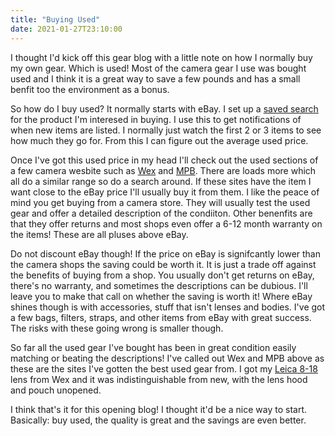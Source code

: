 ```yaml
---
title: "Buying Used"
date: 2021-01-27T23:10:00
---
```


I thought I'd kick off this gear blog with a little note on how I normally buy my own gear. Which is used! Most of the camera gear I use was bought used and I think it is a great way to save a few pounds and has a small benfit too the environment as a bonus. 

So how do I buy used? It normally starts with eBay. I set up a [saved search](https://www.ebay.co.uk/help/buying/search-tips/saved-searches?id=4051) for the product I'm interesed in buying. I use this to get notifications of when new items are listed. I normally just watch the first 2 or 3 items to see how much they go for. From this I can figure out the average used price.

Once I've got this used price in my head I'll check out the used sections of a few camera wesbite such as [Wex](https://www.wexphotovideo.com/used/) and [MPB](https://www.mpb.com/en-uk/). There are loads more which all do a similar range so do a search around. If these sites have the item I want close to the eBay price I'll usually buy it from them. I like the peace of mind you get buying from a camera store. They will usually test the used gear and offer a detailed description of the condiiton. Other benenfits are that they offer returns and most shops even offer a 6-12 month warranty on the items! These are all pluses above eBay. 

Do not discount eBay though! If the price on eBay is signifcantly lower than the camera shops the saving could be worth it. It is just a trade off against the benefits of buying from a shop. You usually don't get returns on eBay, there's no warranty, and sometimes the descriptions can be dubious. I'll leave you to make that call on whether the saving is worth it! Where eBay shines though is with accessories, stuff that isn't lenses and bodies. I've got a few bags, filters, straps, and other items from eBay with great success. The risks with these going wrong is smaller though. 

So far all the used gear I've bought has been in great condition easily matching or beating the descriptions! I've called out Wex and MPB above as these are the sites I've gotten the best used gear from. I got my [Leica 8-18](https://amzn.to/3ppPBO4) lens from Wex and it was indistinguishable from new, with the lens hood and pouch unopened. 

I think that's it for this opening blog! I thought it'd be a nice way to start. Basically: buy used, the quality is great and the savings are even better. 
